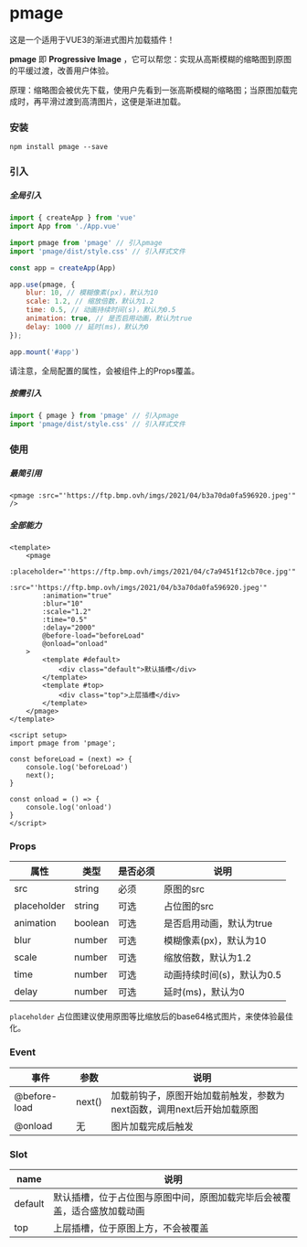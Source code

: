 # pmage
这是一个适用于VUE3的渐进式图片加载插件！

**pmage** 即 **Progressive Image** ，它可以帮您：实现从高斯模糊的缩略图到原图的平缓过渡，改善用户体验。

原理：缩略图会被优先下载，使用户先看到一张高斯模糊的缩略图；当原图加载完成时，再平滑过渡到高清图片，这便是渐进加载。

### 安装

```
npm install pmage --save
```

### 引入

##### 全局引入

```javascript
import { createApp } from 'vue'
import App from './App.vue'

import pmage from 'pmage' // 引入pmage
import 'pmage/dist/style.css' // 引入样式文件

const app = createApp(App)

app.use(pmage, {
	blur: 10, // 模糊像素(px)，默认为10
	scale: 1.2, // 缩放倍数，默认为1.2
	time: 0.5, // 动画持续时间(s)，默认为0.5
	animation: true, // 是否启用动画，默认为true
	delay: 1000 // 延时(ms)，默认为0
});

app.mount('#app')
```

请注意，全局配置的属性，会被组件上的Props覆盖。

##### 按需引入

```javascript
import { pmage } from 'pmage' // 引入pmage
import 'pmage/dist/style.css' // 引入样式文件
```

### 使用

##### 最简引用

```vue
<pmage :src="'https://ftp.bmp.ovh/imgs/2021/04/b3a70da0fa596920.jpeg'" />
```

##### 全部能力

```vue
<template>
	<pmage
		:placeholder="'https://ftp.bmp.ovh/imgs/2021/04/c7a9451f12cb70ce.jpg'"
		:src="'https://ftp.bmp.ovh/imgs/2021/04/b3a70da0fa596920.jpeg'"
		:animation="true"
		:blur="10"
		:scale="1.2"
		:time="0.5"
		:delay="2000"
		@before-load="beforeLoad"
		@onload="onload"
	>
		<template #default>
			<div class="default">默认插槽</div>
		</template>
		<template #top>
			<div class="top">上层插槽</div>
		</template>
	</pmage>
</template>
	
<script setup>
import pmage from 'pmage';

const beforeLoad = (next) => {
	console.log('beforeLoad')
	next();
}

const onload = () => {
	console.log('onload')
}
</script>
```

### Props

| 属性        | 类型    | 是否必须 | 说明                       |
| ----------- | ------- | -------- | -------------------------- |
| src         | string  | 必须     | 原图的src                  |
| placeholder | string  | 可选     | 占位图的src                |
| animation   | boolean | 可选     | 是否启用动画，默认为true   |
| blur        | number  | 可选     | 模糊像素(px)，默认为10     |
| scale       | number  | 可选     | 缩放倍数，默认为1.2        |
| time        | number  | 可选     | 动画持续时间(s)，默认为0.5 |
| delay       | number  | 可选     | 延时(ms)，默认为0          |

`placeholder` 占位图建议使用原图等比缩放后的base64格式图片，来使体验最佳化。

### Event

| 事件         | 参数   | 说明                                                         |
| ------------ | ------ | ------------------------------------------------------------ |
| @before-load | next() | 加载前钩子，原图开始加载前触发，参数为next函数，调用next后开始加载原图 |
| @onload      | 无     | 图片加载完成后触发                                           |

### Slot

| name    | 说明                                                         |
| ------- | ------------------------------------------------------------ |
| default | 默认插槽，位于占位图与原图中间，原图加载完毕后会被覆盖，适合盛放加载动画 |
| top     | 上层插槽，位于原图上方，不会被覆盖                           |

